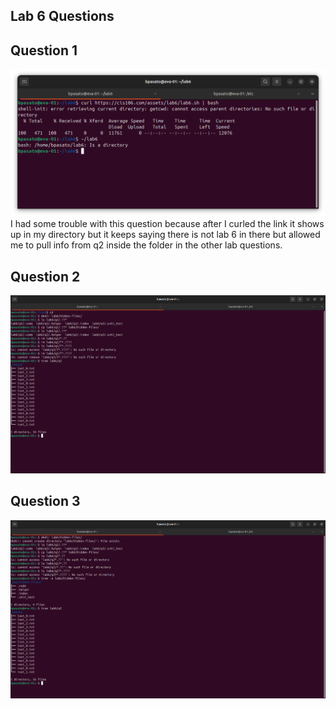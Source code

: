 ## Lab 6 Questions 



## Question 1
![question1](question1.png)
I had some trouble with this question because after I curled the link it shows up in my directory but it keeps saying there is not lab 6 in there but allowed me to pull info from q2 inside the folder in the other lab questions. 





## Question 2
![question2](question2.png)



## Question 3 
![question3](Question3.png)


